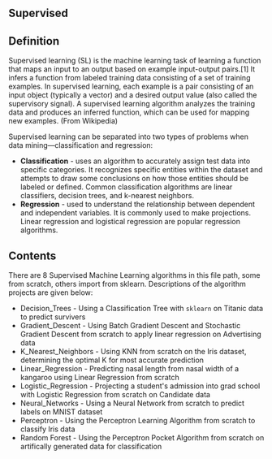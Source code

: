 ## Supervised
## Definition 
Supervised learning (SL) is the machine learning task of learning a function that maps an input to an output based on example input-output pairs.[1] It infers a function from labeled training data consisting of a set of training examples. In supervised learning, each example is a pair consisting of an input object (typically a vector) and a desired output value (also called the supervisory signal). A supervised learning algorithm analyzes the training data and produces an inferred function, which can be used for mapping new examples. (From Wikipedia)

Supervised learning can be separated into two types of problems when data mining—classification and regression:

* **Classification** - uses an algorithm to accurately assign test data into specific categories. It recognizes specific entities within the dataset and attempts to draw some conclusions on how those entities should be labeled or defined. Common classification algorithms are linear classifiers, decision trees, and k-nearest neighbors.
* **Regression** - used to understand the relationship between dependent and independent variables. It is commonly used to make projections. Linear regression and logistical regression are popular regression algorithms.

## Contents 
There are 8 Supervised Machine Learning algorithms in this file path, some from scratch, others import from sklearn. Descriptions of the algorithm projects are given below:

- Decision_Trees - Using a Classification Tree with `sklearn` on Titanic data to predict survivers 
- Gradient_Descent - Using Batch Gradient Descent and Stochastic Gradient Descent from scratch to apply linear regression on Advertising data 
- K_Nearest_Neighbors - Using KNN from scratch on the Iris dataset, determining the optimal K for most accurate prediction 
- Linear_Regression - Predicting nasal length from nasal width of a kangaroo using Linear Regression from scratch 
- Logistic_Regression - Projecting a student's admission into grad school with Logistic Regression from scratch on Candidate data 
- Neural_Networks - Using a Neural Network from scratch to predict labels on MNIST dataset 
- Perceptron - Using the Perceptron Learning Algorithm from scratch to classify Iris data
- Random Forest - Using the Perceptron Pocket Algorithm from scratch on artifically generated data for classification 
